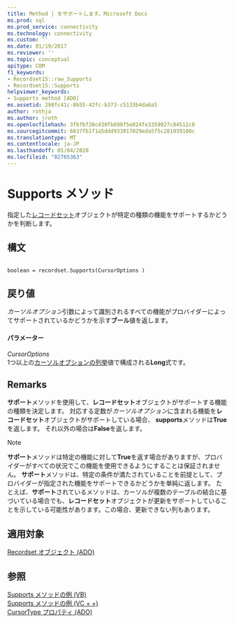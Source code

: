 ```yaml
---
title: Method | をサポートします。Microsoft Docs
ms.prod: sql
ms.prod_service: connectivity
ms.technology: connectivity
ms.custom: ''
ms.date: 01/19/2017
ms.reviewer: ''
ms.topic: conceptual
apitype: COM
f1_keywords:
- Recordset15::raw_Supports
- Recordset15::Supports
helpviewer_keywords:
- Supports method [ADO]
ms.assetid: 298fc41c-0b55-42fc-b373-c5133b4da6a5
author: rothja
ms.author: jroth
ms.openlocfilehash: 3fbfbf28c430fb698f5e024fe3359027c84512c0
ms.sourcegitcommit: 6037fb1f1a5ddd933017029eda5f5c281939100c
ms.translationtype: MT
ms.contentlocale: ja-JP
ms.lasthandoff: 05/04/2020
ms.locfileid: "82765363"
---
```

# <a name="supports-method"></a>Supports メソッド
指定した[レコードセット](../../../ado/reference/ado-api/recordset-object-ado.md)オブジェクトが特定の種類の機能をサポートするかどうかを判断します。  
  
## <a name="syntax"></a>構文  
  
```  
  
boolean = recordset.Supports(CursorOptions )  
```  
  
## <a name="return-value"></a>戻り値  
 *カーソルオプション*引数によって識別されるすべての機能がプロバイダーによってサポートされているかどうかを示す**ブール**値を返します。  
  
#### <a name="parameters"></a>パラメーター  
 *CursorOptions*  
 1つ以上の[カーソルオプションの列挙](../../../ado/reference/ado-api/cursoroptionenum.md)値で構成される**Long**式です。  
  
## <a name="remarks"></a>Remarks  
 **サポート**メソッドを使用して、**レコードセット**オブジェクトがサポートする機能の種類を決定します。 対応する定数が*カーソルオプション*に含まれる機能を**レコードセット**オブジェクトがサポートしている場合、 **supports**メソッドは**True**を返します。 それ以外の場合は**False**を返します。  
  
> [!NOTE]
>  **サポート**メソッドは特定の機能に対して**True**を返す場合がありますが、プロバイダーがすべての状況でこの機能を使用できるようにすることは保証されません。 **サポート**メソッドは、特定の条件が満たされていることを前提として、プロバイダーが指定された機能をサポートできるかどうかを単純に返します。 たとえば、**サポート**されているメソッドは、カーソルが複数のテーブルの結合に基づいている場合でも、**レコードセット**オブジェクトが更新をサポートしていることを示している可能性があります。この場合、更新できない列もあります。  
  
## <a name="applies-to"></a>適用対象  
 [Recordset オブジェクト (ADO)](../../../ado/reference/ado-api/recordset-object-ado.md)  
  
## <a name="see-also"></a>参照  
 [Supports メソッドの例 (VB)](../../../ado/reference/ado-api/supports-method-example-vb.md)   
 [Supports メソッドの例 (VC + +)](../../../ado/reference/ado-api/supports-method-example-vc.md)   
 [CursorType プロパティ (ADO)](../../../ado/reference/ado-api/cursortype-property-ado.md)

